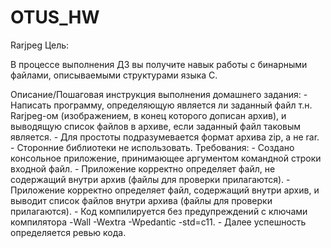 # OTUS_HW

Rarjpeg
Цель:

В процессе выполнения ДЗ вы получите навык работы с бинарными файлами, описываемыми структурами языка C.

Описание/Пошаговая инструкция выполнения домашнего задания:
	-	Написать программу, определяющую является ли заданный файл т.н. Rarjpeg-ом (изображением, в конец которого дописан архив), и выводящую список файлов в архиве, если заданный файл таковым является.
	-	Для простоты подразумевается формат архива zip, а не rar.
	-	Сторонние библиотеки не использовать.
    Требования:
	-	Создано консольное приложение, принимающее аргументом командной строки входной файл.
	-	Приложение корректно определяет файл, не содержащий внутри архив (файлы для проверки прилагаются).
	-	Приложение корректно определяет файл, содержащий внутри архив, и выводит список файлов внутри архива (файлы для проверки прилагаются).
	-	Код компилируется без предупреждений с ключами компилятора -Wall -Wextra -Wpedantic -std=c11.
	-	Далее успешность определяется ревью кода.

